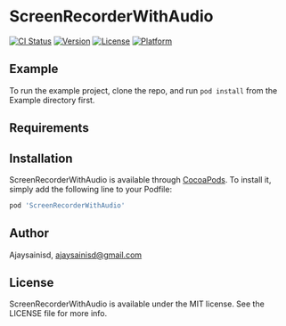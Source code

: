 # ScreenRecorderWithAudio

[![CI Status](https://img.shields.io/travis/Ajaysainisd/ScreenRecorderWithAudio.svg?style=flat)](https://travis-ci.org/Ajaysainisd/ScreenRecorderWithAudio)
[![Version](https://img.shields.io/cocoapods/v/ScreenRecorderWithAudio.svg?style=flat)](https://cocoapods.org/pods/ScreenRecorderWithAudio)
[![License](https://img.shields.io/cocoapods/l/ScreenRecorderWithAudio.svg?style=flat)](https://cocoapods.org/pods/ScreenRecorderWithAudio)
[![Platform](https://img.shields.io/cocoapods/p/ScreenRecorderWithAudio.svg?style=flat)](https://cocoapods.org/pods/ScreenRecorderWithAudio)

## Example

To run the example project, clone the repo, and run `pod install` from the Example directory first.

## Requirements

## Installation

ScreenRecorderWithAudio is available through [CocoaPods](https://cocoapods.org). To install
it, simply add the following line to your Podfile:

```ruby
pod 'ScreenRecorderWithAudio'
```

## Author

Ajaysainisd, ajaysainisd@gmail.com

## License

ScreenRecorderWithAudio is available under the MIT license. See the LICENSE file for more info.

